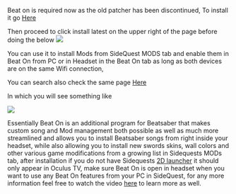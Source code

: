 Beat on is required now as the old patcher has been discontinued, To install it go [Here](https://sidequestvr.com/#/app/14)

Then proceed to click install latest on the upper right of the page before doing the below
![](https://cdn.discordapp.com/attachments/608376262347587595/608385232768335899/Screenshot_1072.png)


You can use it to install Mods from SideQuest MODS tab and enable them in Beat On from PC or in Headset in the Beat On tab as long as both devices are on the same Wifi connection,

You can search also check the same page [Here](https://sidequestvr.com/#/app/14) 

In which you will see something like

![](https://cdn.discordapp.com/attachments/608376262347587595/608389128903458836/beat_on_launch.png)


Essentially Beat On is an additional program for Beatsaber that makes custom song and Mod management both possible as well as much more streamlined and allows you to install Beatsaber songs from right inside your headset, while also allowing you to install new swords skins, wall colors and other various game modifications from a growing list in Sidequests MODs tab, after installation if you do not have Sidequests [2D launcher](https://sidequestvr.com/#/app/90) it should only appear in Oculus TV, make sure Beat On is open in headset when you want to use any Beat On features from your PC in SideQuest, for any more information feel free to watch the video 
[here](https://www.youtube.com/watch?v=CPDqrAQWruU&lc=z23ag5ginnfbsl3iq04t1aokgbh5kytwso3tjwfl30kmbk0h00410.1563913415218266) to learn more as well.